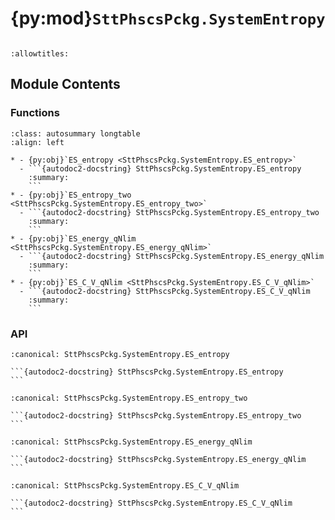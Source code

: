 # {py:mod}`SttPhscsPckg.SystemEntropy`

```{py:module} SttPhscsPckg.SystemEntropy
```

```{autodoc2-docstring} SttPhscsPckg.SystemEntropy
:allowtitles:
```

## Module Contents

### Functions

````{list-table}
:class: autosummary longtable
:align: left

* - {py:obj}`ES_entropy <SttPhscsPckg.SystemEntropy.ES_entropy>`
  - ```{autodoc2-docstring} SttPhscsPckg.SystemEntropy.ES_entropy
    :summary:
    ```
* - {py:obj}`ES_entropy_two <SttPhscsPckg.SystemEntropy.ES_entropy_two>`
  - ```{autodoc2-docstring} SttPhscsPckg.SystemEntropy.ES_entropy_two
    :summary:
    ```
* - {py:obj}`ES_energy_qNlim <SttPhscsPckg.SystemEntropy.ES_energy_qNlim>`
  - ```{autodoc2-docstring} SttPhscsPckg.SystemEntropy.ES_energy_qNlim
    :summary:
    ```
* - {py:obj}`ES_C_V_qNlim <SttPhscsPckg.SystemEntropy.ES_C_V_qNlim>`
  - ```{autodoc2-docstring} SttPhscsPckg.SystemEntropy.ES_C_V_qNlim
    :summary:
    ```
````

### API

````{py:function} ES_entropy(N, q) -> float
:canonical: SttPhscsPckg.SystemEntropy.ES_entropy

```{autodoc2-docstring} SttPhscsPckg.SystemEntropy.ES_entropy
```
````

````{py:function} ES_entropy_two(N)
:canonical: SttPhscsPckg.SystemEntropy.ES_entropy_two

```{autodoc2-docstring} SttPhscsPckg.SystemEntropy.ES_entropy_two
```
````

````{py:function} ES_energy_qNlim(N, eps=1, T=298)
:canonical: SttPhscsPckg.SystemEntropy.ES_energy_qNlim

```{autodoc2-docstring} SttPhscsPckg.SystemEntropy.ES_energy_qNlim
```
````

````{py:function} ES_C_V_qNlim(N, T=298, eps=1)
:canonical: SttPhscsPckg.SystemEntropy.ES_C_V_qNlim

```{autodoc2-docstring} SttPhscsPckg.SystemEntropy.ES_C_V_qNlim
```
````
